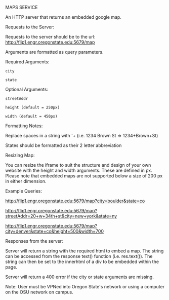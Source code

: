 MAPS SERVICE

An HTTP server that returns an embedded google map. 

Requests to the Server:

  Requests to the server should be to the url: http://flip1.engr.oregonstate.edu:5679/map

  Arguments are formatted as query parameters.

  Required Arguments:
  
    city 
    
    state
  
  Optional Arguments:
  
    streetAddr

    height (default = 250px)

    width (default = 450px)

  Formatting Notes: 
  
  Replace spaces in a string with '+ (i.e. 1234 Brown St   => 1234+Brown+St)
    
  States should be formatted as their 2 letter abbreviation

  Resizing Map:
  
  You can resize the iframe to suit the structure and design of your own website with the height and width arguments. These are defined in px. Please note that embedded maps are not supported below a size of 200 px in either dimension.


  Example Queries: 

  http://flip1.engr.oregonstate.edu:5679/map?city=boulder&state=co

  http://flip1.engr.oregonstate.edu:5679/map?streetAddr=20+w+34th+st&city=new+york&state=ny

  http://flip1.engr.oregonstate.edu:5679/map?city=denver&state=co&height=500&width=700

Responses from the server:

  Server will return a string with the required html to embed a map. The string can be accessed from the response text() function (i.e. res.text()). The string can then be set to the innerhtml of a div to be embedded within the page.

  Server will return a 400 error if the city or state arguments are missing.
  

Note: User must be VPNed into Oregon State's network or using a computer on the OSU network on campus.
